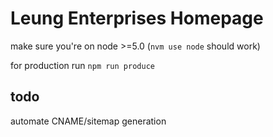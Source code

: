 # Leung Enterprises Homepage
make sure you're on node >=5.0 (`nvm use node` should work)

for production run `npm run produce`

## todo
automate CNAME/sitemap generation